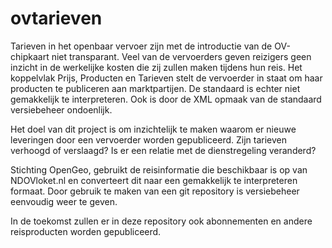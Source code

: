 # ovtarieven
Tarieven in het openbaar vervoer zijn met de introductie van de OV-chipkaart niet transparant.
Veel van de vervoerders geven reizigers geen inzicht in de werkelijke kosten die zij zullen maken tijdens hun reis.
Het koppelvlak Prijs, Producten en Tarieven stelt de vervoerder in staat om haar producten te publiceren aan marktpartijen.
De standaard is echter niet gemakkelijk te interpreteren.
Ook is door de XML opmaak van de standaard versiebeheer ondoenlijk.

Het doel van dit project is om inzichtelijk te maken waarom er nieuwe leveringen door een vervoerder worden gepubliceerd.
Zijn tarieven verhoogd of verslaagd? Is er een relatie met de dienstregeling veranderd?

Stichting OpenGeo, gebruikt de reisinformatie die beschikbaar is op van NDOVloket.nl en converteert dit naar een gemakkelijk te interpreteren formaat.
Door gebruik te maken van een git repository is versiebeheer eenvoudig weer te geven.

In de toekomst zullen er in deze repository ook abonnementen en andere reisproducten worden gepubliceerd.
